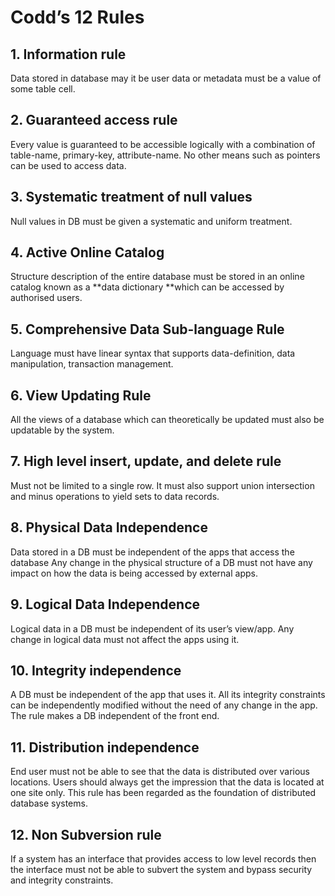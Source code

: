 # Codd’s 12 Rules

## 1. Information rule

Data stored in  database may it be user data or metadata must be a value of some table cell.

## 2. Guaranteed access rule

Every value is guaranteed to be accessible logically with a combination of table-name, primary-key, attribute-name. No other means such as pointers can be used to access data. 

## 3. Systematic treatment of null values

Null values in DB must be given a systematic and uniform treatment.

## 4. Active Online Catalog

Structure description of the entire database must be stored in an online catalog known as a **data dictionary **which can be accessed by authorised users.

## 5. Comprehensive Data Sub-language Rule

Language must have linear syntax that supports data-definition, data manipulation, transaction management.
 
## 6. View Updating Rule

All the views of a database which can theoretically be updated must also be updatable by the system.

## 7. High level insert, update, and delete rule

Must not be limited to a single row. It must also support union intersection and minus operations to yield sets to data records.

## 8. Physical Data Independence

Data stored in a DB must be independent of the apps that access the database Any change in the physical structure of a DB must not have any impact on how the data is being accessed by external apps.

## 9. Logical Data Independence

Logical data in a DB must be independent of its user’s view/app. Any change in logical data must not affect the apps using it.

## 10. Integrity independence

A DB must be independent of the app that uses it. All its integrity constraints can be independently modified without the need of any change in the app. The rule makes a DB independent of the front end.

## 11. Distribution independence 

End user must not be able to see that the data is distributed over various locations. Users should always get the impression that the data is located at one site only. This rule has been regarded as the foundation of distributed database systems.

## 12. Non Subversion rule

If a system has an interface that provides access to low level records then the interface must not be able to subvert the system and bypass security and integrity constraints.

